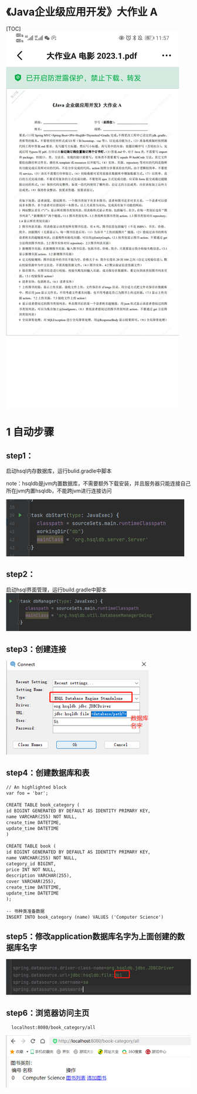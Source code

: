 # 《Java企业级应用开发》大作业 A

[TOC]
![img_6.png](img_6.png)
# 1 自动步骤
## step1： 
启动hsql内存数据库，运行bulid.gradle中脚本

note：hsqldb是jvm内置数据库，不需要额外下载安装，并且服务器只能连接自己所在jvm内置hsqldb，不能跨jvm进行连接访问

![img.png](img.png)

## step2：
启动hsql界面管理，运行build.gradle中脚本
![img_1.png](img_1.png)

## step3：创建连接

![img_2.png](img_2.png)

## step4：创建数据库和表

```roomsql
// An highlighted block
var foo = 'bar';

CREATE TABLE book_category (
id BIGINT GENERATED BY DEFAULT AS IDENTITY PRIMARY KEY,
name VARCHAR(255) NOT NULL,
create_time DATETIME,
update_time DATETIME
)

CREATE TABLE book (
id BIGINT GENERATED BY DEFAULT AS IDENTITY PRIMARY KEY,
name VARCHAR(255) NOT NULL,
category_id BIGINT,
price INT NOT NULL,
description VARCHAR(255),
cover VARCHAR(255),
create_time DATETIME,
update_time DATETIME
);

-- 书种类准备数据
INSERT INTO book_category (name) VALUES ('Computer Science')
```
## step5：修改application数据库名字为上面创建的数据库名字
![img_4.png](img_4.png)


## step6：浏览器访问主页

```properties
  localhost:8080/book_category/all
```
![img_5.png](img_5.png)
